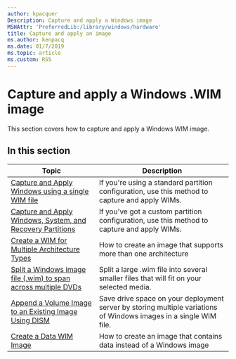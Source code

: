```yaml
---
author: kpacquer
Description: Capture and apply a Windows image
MSHAttr: 'PreferredLib:/library/windows/hardware'
title: Capture and apply an image
ms.author: kenpacq
ms.date: 01/7/2019
ms.topic: article
ms.custom: RS5
---
```


# Capture and apply a Windows .WIM image

This section covers how to capture and apply a Windows WIM image.

 ## In this section

| Topic | Description |
|  --- | ---  |
| [Capture and Apply Windows using a single WIM file](capture-and-apply-windows-using-a-single-wim.md) | If you're using a standard partition configuration, use this method to capture and apply WIMs. |
| [Capture and Apply Windows, System, and Recovery Partitions](capture-and-apply-windows-system-and-recovery-partitions.md) | If you've got a custom partition configuration, use this method to capture and apply WIMs. |
| [Create a WIM for Multiple Architecture Types ](create-a-wim-for-multiple-architecture-types-using-dism.md) | How to create an image that supports more than one architecture |
| [Split a Windows image file (.wim) to span across multiple DVDs](split-a-windows-image--wim--file-to-span-across-multiple-dvds.md) | Split a large .wim file into several smaller files that will fit on your selected media.  |
| [Append a Volume Image to an Existing Image Using DISM](append-a-volume-image-to-an-existing-image-using-dism--s14.md) | Save drive space on your deployment server by storing multiple variations of Windows images in a single WIM file. |
| [Create a Data WIM Image](create-a-data-image-using-dism.md) | How to create an image that contains data instead of a Windows image |
